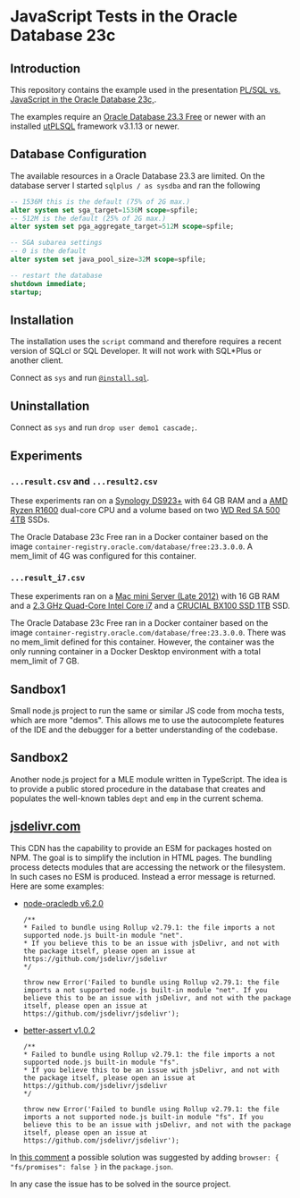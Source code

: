 # JavaScript Tests in the Oracle Database 23c

## Introduction 

This repository contains the example used in the presentation [PL/SQL vs. JavaScript in the Oracle Database 23c,](https://www.salvis.com/blog/talks/).

The examples require an [Oracle Database 23.3 Free](https://www.oracle.com/database/technologies/free-downloads.html) or newer with an installed [utPLSQL](https://github.com/utPLSQL/utPLSQL) framework v3.1.13 or newer.

## Database Configuration

The available resources in a Oracle Database 23.3 are limited. On the database server I started `sqlplus / as sysdba` and ran the following

```sql
-- 1536M this is the default (75% of 2G max.)
alter system set sga_target=1536M scope=spfile; 
-- 512M is the default (25% of 2G max.)
alter system set pga_aggregate_target=512M scope=spfile;

-- SGA subarea settings
-- 0 is the default
alter system set java_pool_size=32M scope=spfile;

-- restart the database
shutdown immediate;
startup;
```

## Installation

The installation uses the `script` command and therefore requires a recent version of SQLcl or SQL Developer. It will not work with SQL*Plus or another client.

Connect as `sys` and run [`@install.sql`](install.sql).

## Uninstallation

Connect as `sys` and run `drop user demo1 cascade;`.

## Experiments

### `...result.csv` and `...result2.csv`

These experiments ran on a [Synology DS923+](https://www.synology.com/en-global/products/DS923+#specs) with 64 GB RAM and a [AMD Ryzen R1600](https://browser.geekbench.com/v6/cpu/1994870) dual-core CPU and a volume based on two [WD Red SA 500 4TB](https://www.westerndigital.com/products/internal-drives/wd-red-sata-2-5-ssd?sku=WDS400T1R0A) SSDs.

The Oracle Database 23c Free ran in a Docker container based on the image `container-registry.oracle.com/database/free:23.3.0.0`. A mem_limit of 4G was configured for this container.

### `...result_i7.csv`

These experiments ran on a [Mac mini Server (Late 2012)](https://support.apple.com/kb/sp660?locale=en_GB) with 16 GB RAM and a [2.3 GHz Quad-Core Intel Core i7](https://browser.geekbench.com/macs/mac-mini-late-2012-intel-core-i7-3615qm-2-3-ghz-4-cores) and a [CRUCIAL BX100 SSD 1TB](https://www.crucial.com/products/ssd/bx100-ssd) SSD.

The Oracle Database 23c Free ran in a Docker container based on the image `container-registry.oracle.com/database/free:23.3.0.0`. There was no mem_limit defined for this container. However, the container was the only running container in a Docker Desktop environment with a total mem_limit of 7 GB.

## Sandbox1

Small node.js project to run the same or similar JS code from mocha tests, which are more "demos". This allows me to use the autocomplete features of the IDE and the debugger for a better understanding of the codebase.

## Sandbox2

Another node.js project for a MLE module written in TypeScript. The idea is to provide a public stored procedure in the database that creates and populates the well-known tables `dept` and `emp` in the current schema.

## [jsdelivr.com](https://www.jsdelivr.com/)

This CDN has the capability to provide an ESM for packages hosted on NPM. The goal is to simplify the inclution in HTML pages. The bundling process detects modules that are accessing the network or the filesystem. In such cases no ESM is produced. Instead a error message is returned. Here are some examples:

- [node-oracledb v6.2.0](https://esm.run/oracledb@6.2.0)

    ```
    /**
    * Failed to bundle using Rollup v2.79.1: the file imports a not supported node.js built-in module "net".
    * If you believe this to be an issue with jsDelivr, and not with the package itself, please open an issue at https://github.com/jsdelivr/jsdelivr
    */

    throw new Error('Failed to bundle using Rollup v2.79.1: the file imports a not supported node.js built-in module "net". If you believe this to be an issue with jsDelivr, and not with the package itself, please open an issue at https://github.com/jsdelivr/jsdelivr');
    ```

- [better-assert v1.0.2](https://esm.run/better-assert@1.0.2)

    ```
    /**
    * Failed to bundle using Rollup v2.79.1: the file imports a not supported node.js built-in module "fs".
    * If you believe this to be an issue with jsDelivr, and not with the package itself, please open an issue at https://github.com/jsdelivr/jsdelivr
    */

    throw new Error('Failed to bundle using Rollup v2.79.1: the file imports a not supported node.js built-in module "fs". If you believe this to be an issue with jsDelivr, and not with the package itself, please open an issue at https://github.com/jsdelivr/jsdelivr');
    ```

In [this comment](https://github.com/jsdelivr/jsdelivr/issues/18466#issuecomment-1435387331) a possible solution was suggested by adding `browser: { "fs/promises": false }` in the `package.json`.

In any case the issue has to be solved in the source project.
